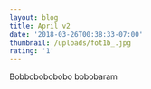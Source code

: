 ```yaml
---
layout: blog
title: April v2
date: '2018-03-26T00:38:33-07:00'
thumbnail: /uploads/fot1b_.jpg
rating: '1'
---
```

Bobbobobobobo bobobaram
